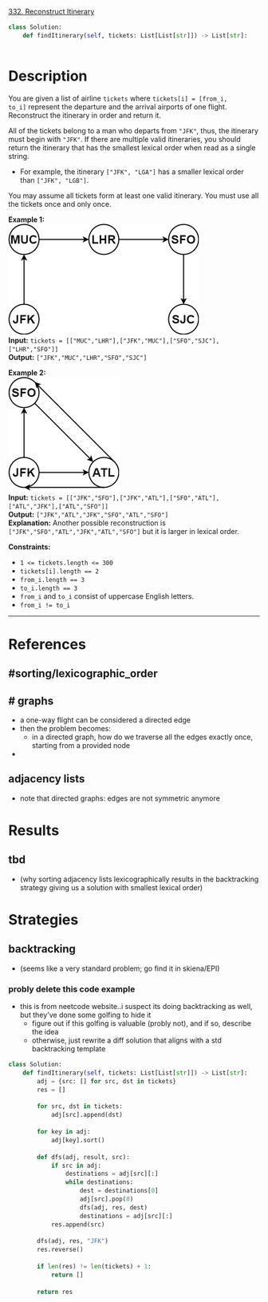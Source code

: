 [332. Reconstruct Itinerary](https://leetcode.com/problems/reconstruct-itinerary/)

```python
class Solution:
    def findItinerary(self, tickets: List[List[str]]) -> List[str]:
        
```

# Description

You are given a list of airline `tickets` where `tickets[i] = [from_i, to_i]` represent the departure and the arrival airports of one flight. Reconstruct the itinerary in order and return it.

All of the tickets belong to a man who departs from `"JFK"`, thus, the itinerary must begin with `"JFK"`. If there are multiple valid itineraries, you should return the itinerary that has the smallest lexical order when read as a single string.

- For example, the itinerary `["JFK", "LGA"]` has a smaller lexical order than `["JFK", "LGB"]`.

You may assume all tickets form at least one valid itinerary. You must use all the tickets once and only once.

**Example 1:**  
![](!assets/attachments/Pasted%20image%2020240417155715.png)  
**Input:** `tickets = [["MUC","LHR"],["JFK","MUC"],["SFO","SJC"],["LHR","SFO"]]`  
**Output:** `["JFK","MUC","LHR","SFO","SJC"]`  

**Example 2:**  
![](!assets/attachments/Pasted%20image%2020240417155726.png)  
**Input:** `tickets = [["JFK","SFO"],["JFK","ATL"],["SFO","ATL"],["ATL","JFK"],["ATL","SFO"]]`  
**Output:** `["JFK","ATL","JFK","SFO","ATL","SFO"]`  
**Explanation:** Another possible reconstruction is `["JFK","SFO","ATL","JFK","ATL","SFO"]` but it is larger in lexical order.

**Constraints:**
- `1 <= tickets.length <= 300`
- `tickets[i].length == 2`
- `from_i.length == 3`
- `to_i.length == 3`
- `from_i` and `to_i` consist of uppercase English letters.
- `from_i != to_i`

---


# References

## #sorting/lexicographic_order 


## # graphs
- a one-way flight can be considered a directed edge
- then the problem becomes:
	- in a directed graph, how do we traverse all the edges exactly once, starting from a provided node
- 

## adjacency lists
- note that directed graphs: edges are not symmetric anymore


# Results

## tbd
- (why sorting adjacency lists lexicographically results in the backtracking strategy giving us a solution with smallest lexical order)



# Strategies


## backtracking

- (seems like a very standard problem; go find it in skiena/EPI)


### probly delete this code example
- this is from neetcode website..i suspect its doing backtracking as well, but they've done some golfing to hide it
	- figure out if this golfing is valuable (probly not), and if so, describe the idea
	- otherwise, just rewrite a diff solution that aligns with a std backtracking template


```python
class Solution:
    def findItinerary(self, tickets: List[List[str]]) -> List[str]:
        adj = {src: [] for src, dst in tickets}
        res = []

        for src, dst in tickets:
            adj[src].append(dst)

        for key in adj:
            adj[key].sort()

        def dfs(adj, result, src):
            if src in adj:
                destinations = adj[src][:]
                while destinations:
                    dest = destinations[0]
                    adj[src].pop(0)
                    dfs(adj, res, dest)
                    destinations = adj[src][:]
            res.append(src)

        dfs(adj, res, "JFK")
        res.reverse()

        if len(res) != len(tickets) + 1:
            return []

        return res

```